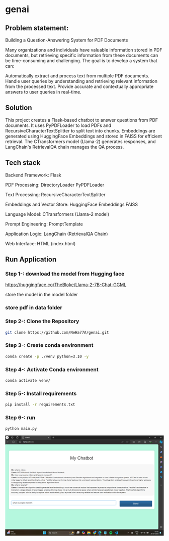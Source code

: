 # genai
## Problem statement:
Building a Question-Answering System for PDF Documents

Many organizations and individuals have valuable information stored in PDF documents, but retrieving specific information from these documents can be time-consuming and challenging. The goal is to develop a system that can:

Automatically extract and process text from multiple PDF documents.
Handle user queries by understanding and retrieving relevant information from the processed text.
Provide accurate and contextually appropriate answers to user queries in real-time.

## Solution
This project creates a Flask-based chatbot to answer questions from PDF documents. It uses PyPDFLoader to load PDFs and RecursiveCharacterTextSplitter to split text into chunks. Embeddings are generated using HuggingFace Embeddings and stored in FAISS for efficient retrieval. The CTransformers model (Llama-2) generates responses, and LangChain's RetrievalQA chain manages the QA process.

## Tech stack
Backend Framework: Flask

PDF Processing: 
DirectoryLoader
PyPDFLoader

Text Processing:
RecursiveCharacterTextSplitter

Embeddings and Vector Store:
HuggingFace Embeddings
FAISS

Language Model:
CTransformers (Llama-2 model)

Prompt Engineering:
PromptTemplate

Application Logic:
LangChain (RetrievalQA Chain)

Web Interface:
HTML (index.html)

## Run Application

### Step 1-: download the model from Hugging face
https://huggingface.co/TheBloke/Llama-2-7B-Chat-GGML

store the model in the model folder 
### store pdf in data folder 

### Step 2-: Clone the Repository
```bash
git clone https://github.com/NeHa77A/genai.git
```

### Step 3-: Create conda environment
```bash
conda create -p ./venv python=3.10 -y
```

### Step 4-: Activate Conda environment
```bash
conda activate venv/
```

### Step 5-: Install requirements
```bash
pip install -r requirements.txt
```

### Step 6-: run
```bash
python main.py
```
![](https://raw.githubusercontent.com/NeHa77A/genai/main/output.png)
